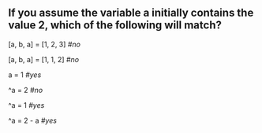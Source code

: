 ## If you assume the variable a initially contains the value 2, which of the following will match?
[a, b, a] = [1, 2, 3] *#no*

[a, b, a] = [1, 1, 2] *#no*

a = 1 *#yes*

^a = 2 *#no*

^a = 1 *#yes*

^a = 2 - a *#yes*
